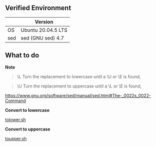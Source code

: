 ## Verified Environment

|   | Version |
| ----- | --- |
| OS  | Ubuntu 20.04.5 LTS |
| sed | sed (GNU sed) 4.7  |

## What to do

<!-- icon note -->
**Note**
<!-- end -->

> \L Turn the replacement to lowercase until a \U or \E is found,

> \U Turn the replacement to uppercase until a \L or \E is found,

https://www.gnu.org/software/sed/manual/sed.html#The-_0022s_0022-Command

<!-- icon code -->
**Convert to lowercase**
<!-- end -->

<!-- include lang="bash" -->
[tolower.sh](./tolower.sh)
<!-- end -->

<!-- icon code -->
**Convert to uppercase**
<!-- end -->

<!-- include lang="bash" -->
[toupper.sh](./toupper.sh)
<!-- end -->
